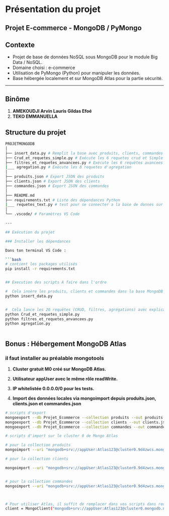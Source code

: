 # Présentation du projet

## Projet E-commerce - MongoDB / PyMongo

## Contexte

- Projet de base de données NoSQL sous MongoDB pour le module Big Data / NoSQL.
- Domaine choisi : e-commerce
- Utilisation de PyMongo (Python) pour manipuler les données.
- Base hébergée localement et sur MongoDB Atlas pour la partie sécurité.

---

## Binôme

1. **AMEKOUDJI Arvin Lauris Gildas Efoé**
1. **TEKO EMMANUELLA**

## Structure du projet

``` bash
PROJETMONGODB
│
├── insert_data.py # Remplit la base avec produits, clients, commandes
├── Crud_et_requetes_simple.py # Exécute les 6 requetes crud et Simple
├── filtres_et_requetes_anvancees.py # Exécute les 6 requêtes avancees
|___ agregation.py # Execute les 8 requetes d'agregation
│
├── produits.json # Export JSON des produits
├── clients.json # Export JSON des clients
├── commandes.json # Export JSON des commandes
│
├── README.md 
├── requirements.txt # Liste des dépendances Python
|___ requetes_text.py # test pour se connecter a la base de donnes sur Atlas
│
└── .vscode/ # Paramètres VS Code

---

## Exécution du projet

### Installer les dépendances

Dans ton terminal VS Code :

```bash
# contient les packages utilisés
pip install -r requirements.txt


## Execution des scripts A faire dans l'ordre

#  Cela insère les produits, clients et commandes dans la base MongoDB locale Projet_Ecommerce.
python insert_data.py


#  Cela lance les 20 requêtes (CRUD, filtres, agrégations) avec explications affichées dans le terminal.
python Crud_et_requetes_simple.py
python filtres_et_requetes_anvancees.py
python agregation.py



```

## Bonus : Hébergement MongoDB Atlas

### **il faut installer au préalable mongotools**

1. **Cluster gratuit M0 créé sur MongoDB Atlas.**

1. **Utilisateur appUser avec le même rôle readWrite.**

1. **IP whitelistée 0.0.0.0/0 pour les tests.**

1. **Import des données locales via mongoimport depuis produits.json, clients.json et commandes.json**

``` bash
# scripts d'export
mongoexport --db Projet_Ecommerce --collection produits --out produits.json --jsonArray
mongoexport --db Projet_Ecommerce --collection clients --out clients.json --jsonArray
mongoexport --db Projet_Ecommerce --collection commandes --out commandes.json --jsonArray

# scripts d'import sur le cluster 0 de Mongo Atlas

# pour la collection produits
mongoimport --uri "mongodb+srv://appUser:Atlas123@cluster0.9d4zwcs.mongodb.net/Projet_Ecommerce?retryWrites=true&w=majority&appName=Cluster0" --collection produits --file produits.json --jsonArray

# pour la collection clients

mongoimport --uri "mongodb+srv://appUser:Atlas123@cluster0.9d4zwcs.mongodb.net/Projet_Ecommerce?retryWrites=true&w=majority&appName=Cluster0" --collection clients --file clients.json --jsonArray


# pour la collection commandes
mongoimport --uri "mongodb+srv://appUser:Atlas123@cluster0.9d4zwcs.mongodb.net/Projet_Ecommerce?retryWrites=true&w=majority&appName=Cluster0" --collection commandes --file commandes.json --jsonArray



# Pour utiliser Atlas, il suffit de remplacer dans vos scripts dans requete.py:
client = MongoClient("mongodb+srv://appUser:Atlas123@cluster0.mongodb.net/Projet_Ecommerce")

